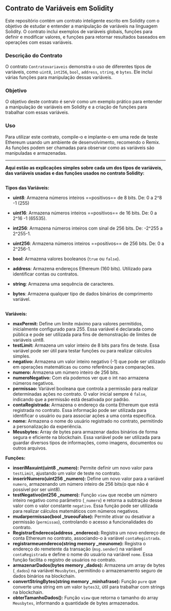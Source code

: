 ## Contrato de Variáveis em Solidity

Este repositório contém um contrato inteligente escrito em Solidity com o objetivo de estudar e entender a manipulação de variáveis na linguagem Solidity. O contrato inclui exemplos de variáveis globais, funções para definir e modificar valores, e funções para retornar resultados baseados em operações com essas variáveis.

### Descrição do Contrato

O contrato `Contratovariaveis` demonstra o uso de diferentes tipos de variáveis, como `uint8`, `int256`, `bool`, `address`, `string`, e `bytes`. Ele inclui várias funções para manipulação dessas variáveis.


### Objetivo

O objetivo deste contrato é servir como um exemplo prático para entender a manipulação de variáveis em Solidity e a criação de funções para trabalhar com essas variáveis.


### Uso

Para utilizar este contrato, compile-o e implante-o em uma rede de teste Ethereum usando um ambiente de desenvolvimento, recomendo o Remix. As funções podem ser chamadas para observar como as variáveis são manipuladas e armazenadas.

---

**Aqui estão as explicações simples sobre cada um dos tipos de variáveis, das variáveis usadas e das funções usados no contrato Solidity:**

##

**Tipos das Variáveis:**

- **uint8**: Armazena números inteiros ==positivos== de 8 bits. De: 0  a 2^8 -1 (255)
  
- **uint16**: Armazena números inteiros ==positivos== de 16 bits. De: 0  a  2^16 -1 (65535).

- **int256**: Armazena números inteiros com sinal de 256 bits. De: -2^255  a  2^255-1.

- **uint256**: Armazena números inteiros ==positivos== de 256 bits. De: 0  a  2^256-1.

- **bool**: Armazena valores booleanos (`true` ou `false`).

- **address**: Armazena endereços Ethereum (160 bits). Utilizado para identificar contas ou contratos.

- **string**: Armazena uma sequência de caracteres.

- **bytes**: Armazena qualquer tipo de  dados binários de comprimento variável.

##

**Variáveis:**

- **maxPermit:** Define um limite máximo para valores permitidos, inicialmente configurado para 255. Essa variável é declarada como pública e pode ser utilizada para fins de demonstração de limites de variáveis uint8.
- **testLimit:** Armazena um valor inteiro de 8 bits para fins de teste. Essa variável pode ser útil para testar funções ou para realizar cálculos simples.
- **negativo:** Armazena um valor inteiro negativo (-1) que pode ser utilizado em operações matemáticas ou como referência para comparações.
- **numero:** Armazena um número inteiro de 256 bits.
- **numeroNegativo:**   Com ela podemos ver que o int nao armazena números negativos.
- **permissao:** Variável booleana que controla a permissão para realizar determinadas ações no contrato. O valor inicial sempre é `false`, indicando que a permissão está desativada por padrão.
- **contaRegistrada:** Armazena o endereço da conta Ethereum que está registrada no contrato. Essa informação pode ser utilizada para identificar o usuário ou para associar ações a uma conta específica.
- **nome:** Armazena o nome do usuário registrado no contrato, permitindo a personalização da experiência.
- **Meusbytes:** Array de bytes para armazenar dados binários de forma segura e eficiente na blockchain. Essa variável pode ser utilizada para guardar diversos tipos de informações, como imagens, documentos ou outros arquivos.

**Funções:**

- **inseriMaxuint(uint8 _numero):** Permite definir um novo valor para `testLimit`, ajustando um valor de teste no contrato.
- **inserirNumero(uint256 _numero):** Define um novo valor para a variável `numero`, armazenando um número inteiro de 256 bits(o que não é possível por ser uint8).
- **testNegativo(int256 _numero):** Função `view` que recebe um número inteiro negativo como parâmetro (`_numero`) e retorna a subtração desse valor com o valor constante `negativo`. Essa função pode ser utilizada para realizar cálculos matemáticos com números negativos.
- **mudarpermissao(bool _trueouFalse):** Permite ativar ou desativar a permissão (`permissao`), controlando o acesso a funcionalidades do contrato.
- **RegistrarEndereco(address _endereco):** Registra um novo endereço de conta Ethereum no contrato, associando-o à variável `contaRegistrada`.
- **registrarmeuendereco(string memory _meunome):** Registra o endereço do remetente da transação (`msg.sender`) na variável `contaRegistrada` e define o nome do usuário na variável `nome`. Essa função facilita o registro de usuários no contrato.
- **armazenarDados(bytes memory _dados):** Armazena um array de bytes (`_dados`) na variável `Meusbytes`, permitindo o armazenamento seguro de dados binários na blockchain.
- **convertStringBytes(string memory _minhafrase):** Função `pure` que converte uma string em um valor `bytes32`, útil para trabalhar com strings na blockchain.
- **obterTamanhoDados():** Função `view` que retorna o tamanho do array `Meusbytes`, informando a quantidade de bytes armazenados.
